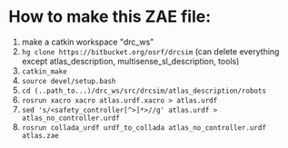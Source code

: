 # How to make this ZAE file:

1. make a catkin workspace "drc_ws"
2. `hg clone https://bitbucket.org/osrf/drcsim` (can delete everything except atlas_description, multisense_sl_description, tools)
3. `catkin_make`
4. `source devel/setup.bash`
5. `cd (..path_to...)/drc_ws/src/drcsim/atlas_description/robots`
6. `rosrun xacro xacro atlas.urdf.xacro > atlas.urdf`
7. `sed 's/<safety_controller[^>]*>//g' atlas.urdf > atlas_no_controller.urdf`
8. `rosrun collada_urdf urdf_to_collada atlas_no_controller.urdf atlas.zae`
